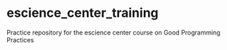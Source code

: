 # escience_center_training
Practice repository for the escience center course on Good Programming Practices

